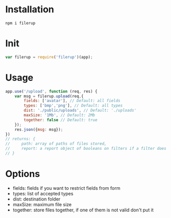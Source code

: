 # Installation
```
npm i filerup
```

# Init
```javascript
var filerup = require('filerup')(app);
```
# Usage
```javascript
app.use('/upload', function (req, res) {
    var msg = filerup.upload(req,{
        fields: ['avatar'], // Default: all fields
        types: ['bmp','png'], // Default: all types
        dist: './public/uploads', // Default: './uploads'
        maxSize: '1Mb', // Default: 2Mb
        together: false // Default: true
    });
    res.json({msg: msg});
})
// returns: {
//     path: array of paths of files stored,
//     report: a report object of booleans on filters if a filter does not pass it is set to false
// }
```

# Options
- fields: fields if you want to restrict fields from form
- types: list of accepted types
- dist: destination folder
- maxSize: maximum file size
- together: store files together, if one of them is not valid don't put it
